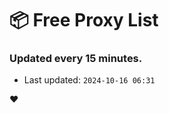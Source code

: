 # :package: Free Proxy List
### Updated every 15 minutes.

- Last updated: `2024-10-16 06:31`

:heart:
